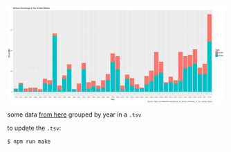 ![rendered chart](shootings.png)

some data [from here](https://en.wikipedia.org/wiki/List_of_school_shootings_in_the_United_States) grouped by year in a `.tsv`

to update the `.tsv`:

```shell
$ npm run make
```
